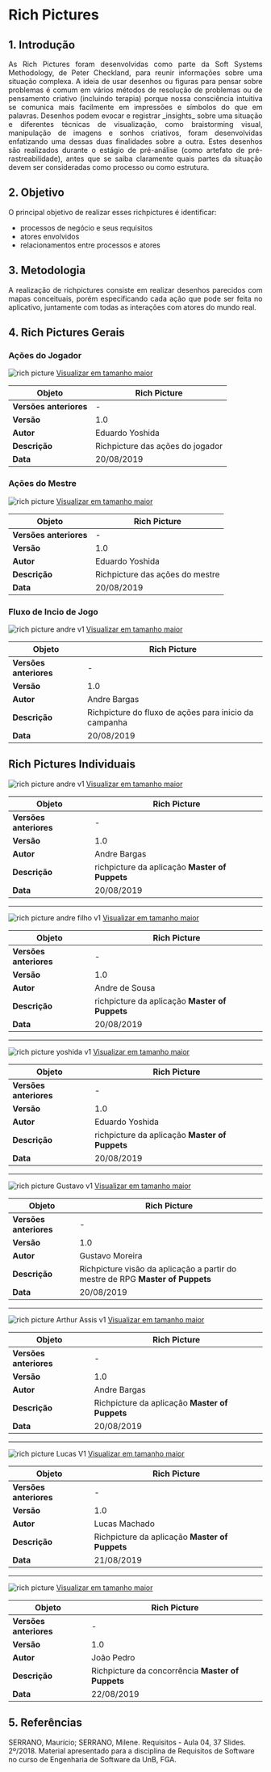 
# Rich Pictures

## 1. Introdução

<p align="justify">As Rich Pictures foram desenvolvidas como parte da Soft Systems Methodology, de Peter Checkland, para reunir informações sobre uma situação complexa. A ideia de usar desenhos ou figuras para pensar sobre problemas é comum em vários métodos de resolução de problemas ou de pensamento criativo (incluindo terapia) porque nossa consciência intuitiva se comunica mais facilmente em impressões e símbolos do que em palavras. Desenhos podem evocar e registrar _insights_ sobre uma situação e diferentes técnicas de visualização, como braistorming visual, manipulação de imagens e sonhos criativos, foram desenvolvidas enfatizando uma dessas duas finalidades sobre a outra.
Estes desenhos são realizados durante o estágio de pré-análise (como artefato de pré-rastreabilidade), antes que se saiba claramente quais partes da situação devem ser consideradas como processo ou como estrutura.
</p>

## 2. Objetivo

O principal objetivo de realizar esses richpictures é identificar:
* processos de negócio e seus requisitos
* atores envolvidos
* relacionamentos entre processos e atores


## 3. Metodologia

<p align="justify">A realização de richpictures consiste em realizar desenhos parecidos com mapas conceituais, porém especificando cada ação que pode ser feita no aplicativo, juntamente com todas as interações com atores do mundo real.
</p>

## 4. Rich Pictures Gerais

### Ações do Jogador

![rich picture ](../img/rich_pictures/rich_picture_final_player_v1.jpg)
[Visualizar em tamanho maior](../img/rich_pictures/rich_picture_final_player_v1.jpg)

|**Objeto**|**Rich Picture**|
|--|--|
|**Versões anteriores**| - |
|**Versão**| 1.0 |
|**Autor**|Eduardo Yoshida|
| **Descrição** | Richpicture das ações do jogador |
| **Data** | 20/08/2019 |


### Ações do Mestre

![rich picture ](../img/rich_pictures/rich_picture_final_mestre_v1.jpg)
[Visualizar em tamanho maior](../img/rich_pictures/rich_picture_final_mestre_v1.jpg)

|**Objeto**|**Rich Picture**|
|--|--|
|**Versões anteriores**| - |
|**Versão**| 1.0 |
|**Autor**|Eduardo Yoshida|
| **Descrição** | Richpicture das ações do mestre |
| **Data** | 20/08/2019 |

### Fluxo de Incio de Jogo

![rich picture andre v1](../img/rich_pictures/rich_picture_final_fluxo_inicio.png)
[Visualizar em tamanho maior](../img/rich_pictures/rich_picture_final_fluxo_inicio.png)

|**Objeto**|**Rich Picture**|
|--|--|
|**Versões anteriores**| - |
|**Versão**| 1.0 |
|**Autor**|Andre Bargas|
| **Descrição** | Richpicture do fluxo de ações para inicio da campanha |
| **Data** | 20/08/2019 |

## Rich Pictures Individuais


![rich picture andre v1](../img/rich_pictures/rich_picture_individual_andre_bargas.png)
[Visualizar em tamanho maior](../img/rich_pictures/rich_picture_individual_andre_bargas.png)

|**Objeto**|**Rich Picture**|
|--|--|
|**Versões anteriores**| - |
|**Versão**| 1.0 |
|**Autor**|Andre Bargas|
| **Descrição** | richpicture da aplicação **Master of Puppets** |
| **Data** | 20/08/2019 |

---

![rich picture andre filho v1](../img/rich_pictures/rich_picture_individual_andre_filho.jpg)
[Visualizar em tamanho maior](../img/rich_pictures/rich_picture_individual_andre_filho.jpg)

|**Objeto**|**Rich Picture**|
|--|--|
|**Versões anteriores**| - |
|**Versão**| 1.0 |
|**Autor**|Andre de Sousa|
| **Descrição** | richpicture da aplicação **Master of Puppets** |
| **Data** | 20/08/2019 |

---

<!-- adicionado no repositório dia 31 ago, sry -->

![rich picture yoshida v1](../img/rich_pictures/rich_picture_individual_yoshida.jpg)
[Visualizar em tamanho maior](../img/rich_pictures/rich_picture_individual_yoshida.jpg)

|**Objeto**|**Rich Picture**|
|--|--|
|**Versões anteriores**| - |
|**Versão**| 1.0 |
|**Autor**|Eduardo Yoshida|
| **Descrição** | richpicture da aplicação **Master of Puppets** |
| **Data** | 20/08/2019 |

---

![rich picture Gustavo v1](../img/rich_pictures/rich_picture_individual_gustavo.png)
[Visualizar em tamanho maior](../img/rich_pictures/rich_picture_individual_gustavo.png)

|**Objeto**|**Rich Picture**|
|--|--|
|**Versões anteriores**| - |
|**Versão**| 1.0 |
|**Autor**|Gustavo Moreira|
| **Descrição** | Richpicture visão da aplicação a partir do mestre de RPG **Master of Puppets** |
| **Data** | 20/08/2019 |

---

![rich picture Arthur Assis v1](../img/rich_pictures/rich_picture_individual_arthur_assis.png)
[Visualizar em tamanho maior](../img/rich_pictures/rich_picture_individual_arthur_assis.png)

|**Objeto**|**Rich Picture**|
|--|--|
|**Versões anteriores**| - |
|**Versão**| 1.0 |
|**Autor**|Andre Bargas|
| **Descrição** | Richpicture da aplicação **Master of Puppets** |
| **Data** | 20/08/2019 |

---

![rich picture Lucas V1 ](../img/rich_pictures/rich_picture_rpg.png)
[Visualizar em tamanho maior](../img/rich_pictures/rich_picture_rpg.png)

|**Objeto**|**Rich Picture**|
|--|--|
|**Versões anteriores**| - |
|**Versão**| 1.0 |
|**Autor**|Lucas Machado|
| **Descrição** | Richpicture da aplicação **Master of Puppets** |
| **Data** | 21/08/2019 |

---

![rich picture ](../img/rich_pictures/richpicture_concorrencia.png)
[Visualizar em tamanho maior](../img/rich_pictures/richpicture_concorrencia.png)

|**Objeto**|**Rich Picture**|
|--|--|
|**Versões anteriores**| - |
|**Versão**| 1.0 |
|**Autor**|João Pedro|
| **Descrição** | Richpicture da concorrência **Master of Puppets** |
| **Data** | 22/08/2019 |


## 5. Referências

SERRANO, Maurício; SERRANO, Milene. Requisitos - Aula 04, 37 Slides. 2º/2018. Material apresentado para a disciplina de Requisitos de Software no curso de Engenharia de Software da UnB, FGA.
